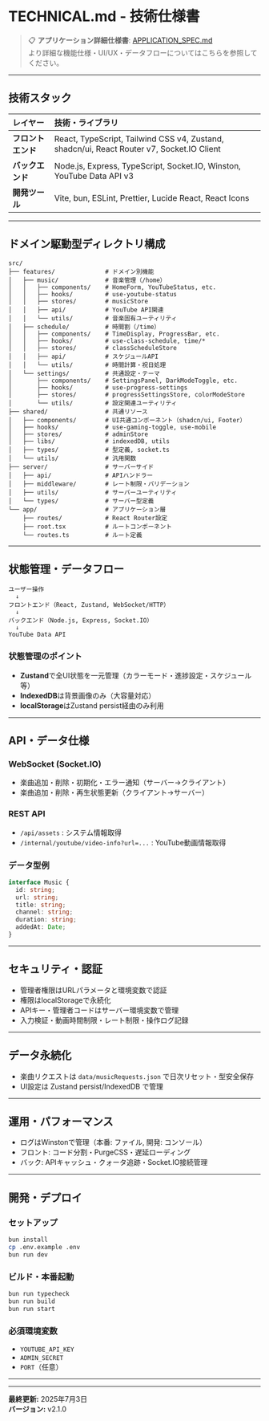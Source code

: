 # TECHNICAL.md - 技術仕様書

> 📋 **アプリケーション詳細仕様書**: [APPLICATION_SPEC.md](./APPLICATION_SPEC.md)\
> より詳細な機能仕様・UI/UX・データフローについてはこちらを参照してください。

---

## 技術スタック

| レイヤー           | 技術・ライブラリ                                                                          |
| :----------------- | :---------------------------------------------------------------------------------------- |
| **フロントエンド** | React, TypeScript, Tailwind CSS v4, Zustand, shadcn/ui, React Router v7, Socket.IO Client |
| **バックエンド**   | Node.js, Express, TypeScript, Socket.IO, Winston, YouTube Data API v3                     |
| **開発ツール**     | Vite, bun, ESLint, Prettier, Lucide React, React Icons                                    |

---

## ドメイン駆動型ディレクトリ構成

```
src/
├── features/              # ドメイン別機能
│   ├── music/             # 音楽管理（/home）
│   │   ├── components/    # HomeForm, YouTubeStatus, etc.
│   │   ├── hooks/         # use-youtube-status
│   │   ├── stores/        # musicStore
│   │   ├── api/           # YouTube API関連
│   │   └── utils/         # 音楽固有ユーティリティ
│   ├── schedule/          # 時間割（/time）
│   │   ├── components/    # TimeDisplay, ProgressBar, etc.
│   │   ├── hooks/         # use-class-schedule, time/*
│   │   ├── stores/        # classScheduleStore
│   │   ├── api/           # スケジュールAPI
│   │   └── utils/         # 時間計算・祝日処理
│   └── settings/          # 共通設定・テーマ
│       ├── components/    # SettingsPanel, DarkModeToggle, etc.
│       ├── hooks/         # use-progress-settings
│       ├── stores/        # progressSettingsStore, colorModeStore
│       └── utils/         # 設定関連ユーティリティ
├── shared/                # 共通リソース
│   ├── components/        # UI共通コンポーネント（shadcn/ui, Footer）
│   ├── hooks/             # use-gaming-toggle, use-mobile
│   ├── stores/            # adminStore
│   ├── libs/              # indexedDB, utils
│   ├── types/             # 型定義, socket.ts
│   └── utils/             # 汎用関数
├── server/                # サーバーサイド
│   ├── api/               # APIハンドラー
│   ├── middleware/        # レート制限・バリデーション
│   ├── utils/             # サーバーユーティリティ
│   └── types/             # サーバー型定義
└── app/                   # アプリケーション層
    ├── routes/            # React Router設定
    ├── root.tsx           # ルートコンポーネント
    └── routes.ts          # ルート定義
```

---

## 状態管理・データフロー

```
ユーザー操作
  ↓
フロントエンド（React, Zustand, WebSocket/HTTP）
  ↓
バックエンド（Node.js, Express, Socket.IO）
  ↓
YouTube Data API
```

### 状態管理のポイント

- **Zustand**で全UI状態を一元管理（カラーモード・進捗設定・スケジュール等）
- **IndexedDB**は背景画像のみ（大容量対応）
- **localStorage**はZustand persist経由のみ利用

---

## API・データ仕様

### WebSocket (Socket.IO)

- 楽曲追加・削除・初期化・エラー通知（サーバー→クライアント）
- 楽曲追加・削除・再生状態更新（クライアント→サーバー）

### REST API

- `/api/assets` : システム情報取得
- `/internal/youtube/video-info?url=...` : YouTube動画情報取得

### データ型例

```typescript
interface Music {
  id: string;
  url: string;
  title: string;
  channel: string;
  duration: string;
  addedAt: Date;
}
```

---

## セキュリティ・認証

- 管理者権限はURLパラメータと環境変数で認証
- 権限はlocalStorageで永続化
- APIキー・管理者コードはサーバー環境変数で管理
- 入力検証・動画時間制限・レート制限・操作ログ記録

---

## データ永続化

- 楽曲リクエストは `data/musicRequests.json` で日次リセット・型安全保存
- UI設定は Zustand persist/IndexedDB で管理

---

## 運用・パフォーマンス

- ログはWinstonで管理（本番: ファイル, 開発: コンソール）
- フロント: コード分割・PurgeCSS・遅延ローディング
- バック: APIキャッシュ・クォータ追跡・Socket.IO接続管理

---

## 開発・デプロイ

### セットアップ

```bash
bun install
cp .env.example .env
bun run dev
```

### ビルド・本番起動

```bash
bun run typecheck
bun run build
bun run start
```

### 必須環境変数

- `YOUTUBE_API_KEY`
- `ADMIN_SECRET`
- `PORT`（任意）

---

---

**最終更新:** 2025年7月3日\
**バージョン:** v2.1.0
